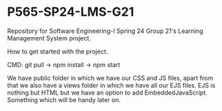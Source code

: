 # P565-SP24-LMS-G21
Repository for Software Engineering-I Spring 24 Group 21's Learning Management System project.

How to get started with the project.

CMD:
git pull ->
npm install ->
npm start

We have public folder in which we have our CSS and JS files, apart from that we also have a views folder in which we have all our EJS files. EJS is nothing but HTML but we have an option to add EmbeddedJavaScript. Something which will be handy later on.
